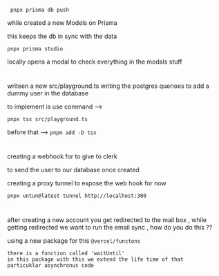 
```
 pnpx prisma db push
 ``` 

while created a new Models on Prisma

this keeps the db in sync with the data

``` 
pnpx prisma studio 
```

locally opens a modal to check everything in the modals stuff

#
 writeen a new src/playground.ts writing the postgres querioes to add a dummy user in the database

to implement is use command -->

``` pnpx tsx src/playground.ts ```

before that --> ```pnpm add -D tsx```

#

creating a webhook for to give to clerk

to send the user to our database once created

creating a proxy tunnel to expose the web hook for now

``` pnpx untun@latest tunnel http://localhost:300  ```

#

after creating a new account you get redirected to 
the mail box , while getting redirected we want to 
run the email sync , how do you do this ??

using a new package for this ``` @vercel/functons  ```
```
there is a function called 'waitUntil' 
in this package with this we extend the life time of that 
particuklar asynchronus code
```




